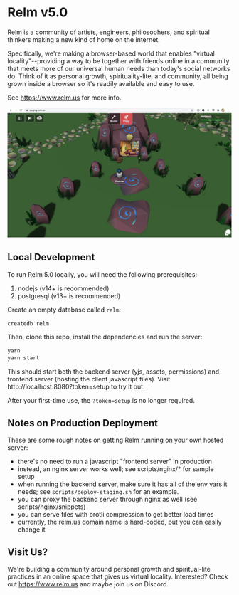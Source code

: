 # Relm v5.0

Relm is a community of artists, engineers, philosophers, and spiritual thinkers making a new kind of home on the internet.

Specifically, we're making a browser-based world that enables "virtual locality"--providing a way to be together with friends online in a community that meets more of our universal human needs than today's social networks do. Think of it as personal growth, spirituality-lite, and community, all being grown inside a browser so it's readily available and easy to use.

See https://www.relm.us for more info.

<img src="client/public/relm-sample.webp">

## Local Development

To run Relm 5.0 locally, you will need the following prerequisites:

1. nodejs (v14+ is recommended)
2. postgresql (v13+ is recommended)

Create an empty database called `relm`:

```
createdb relm
```

Then, clone this repo, install the dependencies and run the server:

```bash
yarn
yarn start
```

This should start both the backend server (yjs, assets, permissions) and frontend server (hosting the client javascript files). Visit http://localhost:8080?token=setup to try it out.

After your first-time use, the `?token=setup` is no longer required.

## Notes on Production Deployment

These are some rough notes on getting Relm running on your own hosted server:

- there's no need to run a javascript "frontend server" in production
- instead, an nginx server works well; see scripts/nginx/* for sample setup
- when running the backend server, make sure it has all of the env vars it needs; see `scripts/deploy-staging.sh` for an example.
- you can proxy the backend server through nginx as well (see scripts/nginx/snippets)
- you can serve files with brotli compression to get better load times
- currently, the relm.us domain name is hard-coded, but you can easily change it

## Visit Us?

We're building a community around personal growth and spiritual-lite practices in an online space that gives us virtual locality. Interested? Check out https://www.relm.us and maybe join us on Discord.
